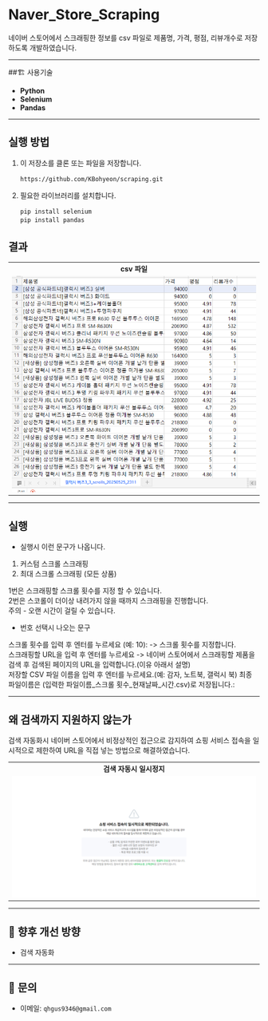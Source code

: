 # Naver_Store_Scraping
네이버 스토어에서 스크래핑한 정보를 csv 파일로 제품명, 가격, 평점, 리뷰개수로 저장 하도록 개발하였습니다.

---

##🏗️ 사용기술

- **Python**
- **Selenium**
- **Pandas**

---
## 실행 방법

1. 이 저장소를 클론 또는 파일을 저장합니다.
   ```bash
   https://github.com/KBohyeon/scraping.git
   ```

2. 필요한 라이브러리를 설치합니다.
   ```bash
   pip install selenium
   pip install pandas
   ```
   
   
## 결과 

<table>
  <tr>
    <td align="center"><b>csv 파일</b></td>
  </tr>
    <tr>
    <td><img src="./images/결과 파일.PNG" width="100%"></td>
  </tr>
</table>

---

## 실행
- 실행시 이런 문구가 나옵니다.

1. 커스텀 스크롤 스크래핑
2. 최대 스크롤 스크래핑 (모든 상품)

  1번은 스크래핑할 스크롤 횟수를 지정 할 수 있습니다.</br>
  2번은 스코롤이 더이상 내려가지 않을 때까지 스크래핑을 진행합니다.</br>
  주의 - 오랜 시간이 걸릴 수 있습니다.

- 번호 선택시 나오는 문구
  
스크롤 횟수를 입력 후 엔터를 누르세요 (예: 10): -> 스크롤 횟수를 지정합니다.</br>
스크래핑할 URL을 입력 후 엔터를 누르세요 -> 네이버 스토어에서 스크래핑할 제품을 검색 후 검색된 페이지의 URL을 입력합니다.(이유 아래서 설명)</br>
저장할 CSV 파일 이름을 입력 후 엔터를 누르세요.(예: 감자, 노트북, 갤럭시 북) 최종 파일이름은 (입력한 파일이름_스크롤 횟수_현재날짜_시간.csv)로 저장됩니다.: </br>

---

## 왜 검색까지 지원하지 않는가

검색 자동화시 네이버 스토어에서 비정상적인 접근으로 감지하여 쇼핑 서비스 접속을 일시적으로 제한하여
URL을 직접 넣는 방법으로 해결하였습니다.

<table>
  <tr>
    <td align="center"><b>검색 자동시 일시정지</b></td>
  </tr>
    <tr>
    <td><img src="./images/일시정지.png" width="100%"></td>
  </tr>
</table>
 
---

## 📌 향후 개선 방향

- 검색 자동화

---

## 📮 문의

- 이메일: `qhgus9346@gmail.com`
